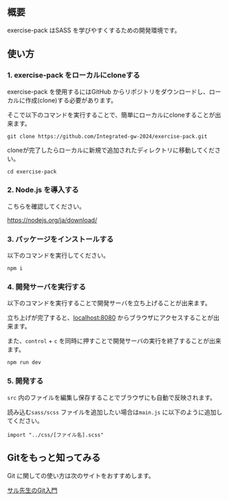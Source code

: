 ## 概要
exercise-pack はSASS を学びやすくするための開発環境です。


## 使い方
### 1. exercise-pack をローカルにcloneする
exercise-pack を使用するにはGitHub からリポジトリをダウンロードし、ローカルに作成(clone)する必要があります。

そこで以下のコマンドを実行することで、簡単にローカルにcloneすることが出来ます。

```
git clone https://github.com/Integrated-gw-2024/exercise-pack.git
```

cloneが完了したらローカルに新規で追加されたディレクトリに移動してください。
```
cd exercise-pack
```

### 2. Node.js を導入する

こちらを確認してください。

https://nodejs.org/ja/download/

### 3. パッケージをインストールする

以下のコマンドを実行してください。

```
npm i
```

### 4. 開発サーバを実行する

以下のコマンドを実行することで開発サーバを立ち上げることが出来ます。

立ち上げが完了すると、[localhost:8080](http://localhost:8080/) からブラウザにアクセスすることが出来ます。

また、`control` + `c` を同時に押すことで開発サーバの実行を終了することが出来ます。

```
npm run dev
```

### 5. 開発する

`src` 内のファイルを編集し保存することでブラウザにも自動で反映されます。

読み込む`sass/scss` ファイルを追加したい場合は`main.js` に以下のように追加してください。

```
import "../css/[ファイル名].scss"
```

## Gitをもっと知ってみる
Git に関しての使い方は次のサイトをおすすめします。

[サル先生のGit入門](https://backlog.com/ja/git-tutorial/)
